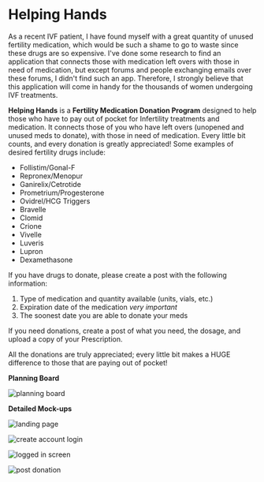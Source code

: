 # Helping Hands

As a recent IVF patient, I have found myself with a great quantity of unused fertility medication, which would be such a shame to go to waste since these drugs are so expensive. I've done some research to find an application that connects those with medication left overs with those in need of medication, but except forums and people exchanging emails over these forums, I didn't find such an app. Therefore, I strongly believe that this application will come in handy for the thousands of women undergoing IVF treatments.

**Helping Hands** is a **Fertility Medication Donation Program** designed to help those who have to pay out of pocket for Infertility treatments and medication. It connects those of you who have left overs (unopened and unused meds to donate), with those in need of medication. Every little bit counts, and every donation is greatly appreciated! Some examples of desired fertility drugs include: 
* Follistim/Gonal-F 
* Repronex/Menopur 
* Ganirelix/Cetrotide 
* Prometrium/Progesterone 
* Ovidrel/HCG Triggers 
* Bravelle
* Clomid 
* Crione 
* Vivelle 
* Luveris 
* Lupron 
* Dexamethasone 

If you have drugs to donate, please create a post with the following information:
1. Type of medication and quantity available (units, vials, etc.) 
1. Expiration date of the medication *very important* 
1. The soonest date you are able to donate your meds 

If you need donations, create a post of what you need, the dosage, and upload a copy of your Prescription. 

All the donations are truly appreciated; every little bit makes a HUGE difference to those that are paying out of pocket! 

**Planning Board**

![planning board](https://user-images.githubusercontent.com/22923940/27764459-0aab44c4-5e68-11e7-8e90-e45565d7f45c.png)

**Detailed Mock-ups**

![landing page](https://user-images.githubusercontent.com/22923940/27764460-0cc1dfd4-5e68-11e7-9a02-9d13b50c7d6b.png)

![create account login](https://user-images.githubusercontent.com/22923940/27764461-0e763adc-5e68-11e7-89d4-214c2af2e9f2.png)

![logged in screen](https://user-images.githubusercontent.com/22923940/27764463-10291b92-5e68-11e7-93d1-688ec12aa363.png)

![post donation](https://user-images.githubusercontent.com/22923940/27764464-11d870f0-5e68-11e7-9085-370db7c36f47.png)

